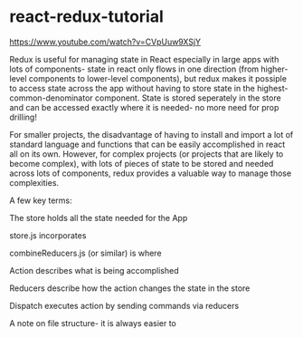 # react-redux-tutorial

https://www.youtube.com/watch?v=CVpUuw9XSjY

Redux is useful for managing state in React especially in large apps with lots of components- state in react only flows in one direction (from higher-level components to lower-level components), but redux makes it possiple to access state across the app without having to store state in the highest-common-denominator component. State is stored seperately in the store and can be accessed exactly where it is needed- no more need for prop drilling!

For smaller projects, the disadvantage of having to install and import a lot of standard language and functions that can be easily accomplished in react all on its own. However, for complex projects (or projects that are likely to become complex), with lots of pieces of state to be stored and needed across lots of components, redux provides a valuable way to manage those complexities.

A few key terms:

The store holds all the state needed for the App

store.js incorporates

combineReducers.js (or similar) is where

<!-- If there is only one type of state it still makes sense to consolidate all reducers using combineReducers so that the App can be easily scaled up  -->

Action describes what is being accomplished

  <!-- * an action is a simple function that returns an object * -->

Reducers describe how the action changes the state in the store

Dispatch executes action by sending commands via reducers

A note on file structure- it is always easier to
